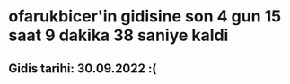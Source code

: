 # ofarukbicer'in gidisine son 4 gun 15 saat 9 dakika 38 saniye kaldi

## Gidis tarihi: 30.09.2022 :(